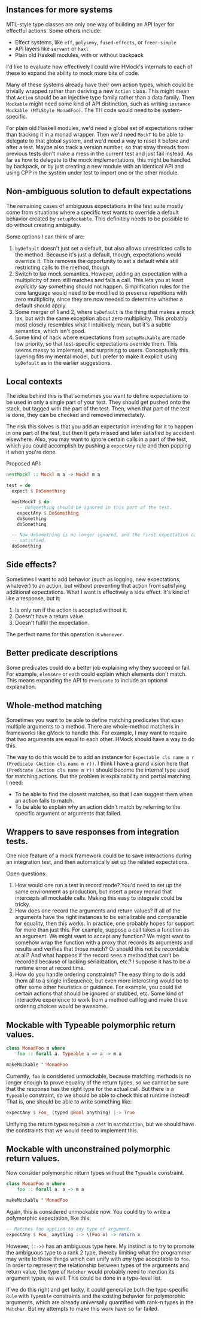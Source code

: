 ## Instances for more systems

MTL-style type classes are only one way of building an API layer for effectful
actions.  Some others include:

* Effect systems, like `eff`, `polysemy`, `fused-effects`, or `freer-simple`
* API layers like `servant` or `haxl`
* Plain old Haskell modules, with or without backpack

I'd like to evaluate how effectively I could wire HMock's internals to each of
these to expand the ability to mock more bits of code.

Many of these systems already have their own action types, which could be
trivially wrapped rather than deriving a new `Action` class.  This might mean
that `Action` should be an injective type family rather than a data family.
Then `Mockable` might need some kind of API distinction, such as writing
`instance Mockable (MTLStyle MonadFoo)`.  The TH code would need to be system-
specific.

For plain old Haskell modules, we'd need a global set of expectations rather
than tracking it in a monad wrapper.  Then we'd need `MockT` to be able to
delegate to that global system, and we'd need a way to reset it before and
after a test.  Maybe also track a version number, so that stray threads from
previous tests don't make a mess in the current test and just fail instead.  As
far as how to delegate to the mock implementations, this might be handled by
backpack, or by just creating a new module with an identical API and using CPP
in the system under test to import one or the other module.

## Non-ambiguous solution to default expectations

The remaining cases of ambiguous expectations in the test suite mostly come from
situations where a specific test wants to override a default behavior created
by `setupMockable`.  This definitely needs to be possible to do without creating
ambiguity.

Some options I can think of are:

1. `byDefault` doesn't just set a default, but also allows unrestricted calls
   to the method.  Because it's just a default, though, expectations would
   override it.  This removes the opportunity to set a default while still
   restricting calls to the method, though.
2. Switch to lax mock semantics.  However, adding an expectation with a
   multiplicity of zero still matches and fails a call.  This lets you at least
   *explicitly* say something should not happen.  Simplification rules for the
   core language would need to be modified to preserve repetitions with zero
   multiplicity, since they are now needed to determine whether a default should
   apply.
3. Some merger of 1 and 2, where `byDefault` is the thing that makes a mock lax,
   but with the same exception about zero multiplicity.  This probably most
   closely resembles what I intuitively mean, but it's a subtle semantics, which
   isn't good.
3. Some kind of hack where expectations from `setupMockable` are made low
   priority, so that test-specific expectations override them.  This seems messy
   to implement, and surprising to users.  Conceptually this layering fits my
   mental model, but I prefer to make it explicit using `byDefault` as in the
   earlier suggestions.

## Local contexts

The idea behind this is that sometimes you want to define expectations to be
used in only a single part of your test.  They should get pushed onto the
stack, but tagged with the part of the test.  Then, when that part of the test
is done, they can be checked and removed immediately.

The risk this solves is that you add an expectation intending for it to happen
in one part of the test, but then it gets missed and later satisfied by accident
elsewhere.  Also, you may want to ignore certain calls in a part of the test,
which you could accomplish by pushing a `expectAny` rule and then popping it
when you're done.

Proposed API:

``` haskell
nestMockT :: MockT m a -> MockT m a

test = do
  expect $ DoSomething

  nestMockT $ do
    -- doSomething should be ignored in this part of the test.
    expectAny $ DoSomething
    doSomething
    doSomething

  -- Now doSomething is no longer ignored, and the first expectation can be
  -- satisfied.
  doSomething
```

## Side effects?

Sometimes I want to add behavior (such as logging, new expectations, whatever)
to an action, but without preventing that action from satisfying additional
expectations.  What I want is effectively a side effect.  It's kind of like a
response, but it:

1. Is only run if the action is accepted without it.
2. Doesn't have a return value.
3. Doesn't fulfill the expectation.

The perfect name for this operation is `whenever`.

## Better predicate descriptions

Some predicates could do a better job explaining why they succeed or fail.  For
example, `elemsAre` or `each` could explain which elements don't match.  This
means expanding the API to `Predicate` to include an optional explanation.

## Whole-method matching

Sometimes you want to be able to define matching predicates that span multiple
arguments to a method.  There are whole-method matchers in frameworks like gMock
to handle this.  For example, I may want to require that two arguments are equal
to each other.  HMock should have a way to do this.

The way to do this would be to add an instance for
`Expectable cls name m r (Predicate (Action cls name m r))`.  I think I have a
grand vision here that `(Predicate (Action cls name m r))` should become the
internal type used for matching actions.  But the problem is explainability and
partial matching.  I need:
* To be able to find the closest matches, so that I can suggest them when an
  action fails to match.
* To be able to explain why an action didn't match by referring to the specific
  argument or arguments that failed.

## Wrappers to save responses from integration tests.

One nice feature of a mock framework could be to save interactions during an
integration test, and then automatically set up the related expectations.

Open questions:

1. How would one run a test in record mode?  You'd need to set up the same
   environment as production, but insert a proxy monad that intercepts all
   mockable calls.  Making this easy to integrate could be tricky.
2. How does one record the arguments and return values?  If all of the arguments
   have the right instances to be serializable and comparable for equality, then
   this works.  In practice, one probably hopes for support for more than just
   this.  For example, suppose a call takes a function as an argument.  We might
   want to accept any function?  We might want to somehow wrap the function with
   a proxy that records its arguments and results and verifies that those match?
   Or should this not be recordable at all?  And what happens if the record sees
   a method that can't be recorded because of lacking serialization, etc.?  I
   suppose it has to be a runtime error at record time.
3. How do you handle ordering constraints?  The easy thing to do is add them all
   to a single inSequence, but even more interesting would be to offer some
   other heuristics or guidance.  For example, you could list certain actions
   that should be ignored or stubbed, etc.  Some kind of interactive experience
   to work from a method call log and make these ordering choices would be
   awesome.

## Mockable with Typeable polymorphic return values.

``` haskell
class MonadFoo m where
    foo :: forall a. Typeable a => a -> m a

makeMockable ''MonadFoo
```

Currently, `foo` is considered unmockable, because matching methods is no longer
enough to prove equality of the return types, so we cannot be sure that the
response has the right type for the actual call.  But there is a `Typeable`
constraint, so we should be able to check this at runtime instead!  That is, one
should be able to write something like:

``` haskell
expectAny $ Foo_ (typed @Bool anything) |-> True
```

Unifying the return types requires a `cast` in `matchAction`, but we should have
the constraints that we would need to implement this.

## Mockable with unconstrained polymorphic return values.

Now consider polymorphic return types without the `Typeable` constraint.

``` haskell
class MonadFoo m where
    foo :: forall a. a -> m a

makeMockable ''MonadFoo
```

Again, this is considered unmockable now.  You could try to write a polymorphic
expectation, like this:

``` haskell
-- Matches foo applied to any type of argument.
expectAny $ Foo_ anything :-> \(Foo x) -> return x
```

However, `(:->)` has an ambiguous type here.  My instinct is to try to promote
the ambiguous type to a rank 2 type, thereby limiting what the programmer may
write to those things which can unify with *any* type acceptable to `foo`.  In
order to represent the relationship between types of the arguments and return
value, the type of `Matcher` would probably need to mention its argument types,
as well.  This could be done in a type-level list.

If we do this right and get lucky, it could generalize both the type-specific
`Rule` with `Typeable` constraints and the existing behavior for polymorphic
arguments, which are already universally quantified with rank-n types in the
`Matcher`.  But my attempts to make this work have so far failed.
